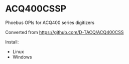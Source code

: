 # ACQ400CSSP

Phoebus OPIs for ACQ400 series digitizers

Converted from https://github.com/D-TACQ/ACQ400CSS




Install:

- Linux
- Windows



